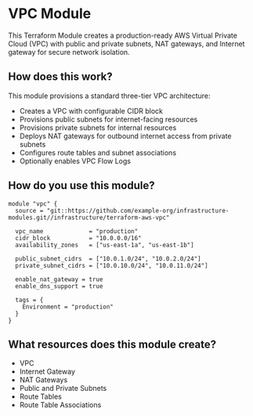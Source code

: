 # VPC Module

This Terraform Module creates a production-ready AWS Virtual Private Cloud (VPC) with public and private subnets, NAT gateways, and Internet gateway for secure network isolation.

## How does this work?

This module provisions a standard three-tier VPC architecture:

- Creates a VPC with configurable CIDR block
- Provisions public subnets for internet-facing resources
- Provisions private subnets for internal resources
- Deploys NAT gateways for outbound internet access from private subnets
- Configures route tables and subnet associations
- Optionally enables VPC Flow Logs

## How do you use this module?
```hcl
module "vpc" {
  source = "git::https://github.com/example-org/infrastructure-modules.git//infrastructure/terraform-aws-vpc"

  vpc_name             = "production"
  cidr_block           = "10.0.0.0/16"
  availability_zones   = ["us-east-1a", "us-east-1b"]
  
  public_subnet_cidrs  = ["10.0.1.0/24", "10.0.2.0/24"]
  private_subnet_cidrs = ["10.0.10.0/24", "10.0.11.0/24"]
  
  enable_nat_gateway = true
  enable_dns_support = true
  
  tags = {
    Environment = "production"
  }
}
```

## What resources does this module create?

- VPC
- Internet Gateway
- NAT Gateways
- Public and Private Subnets
- Route Tables
- Route Table Associations
